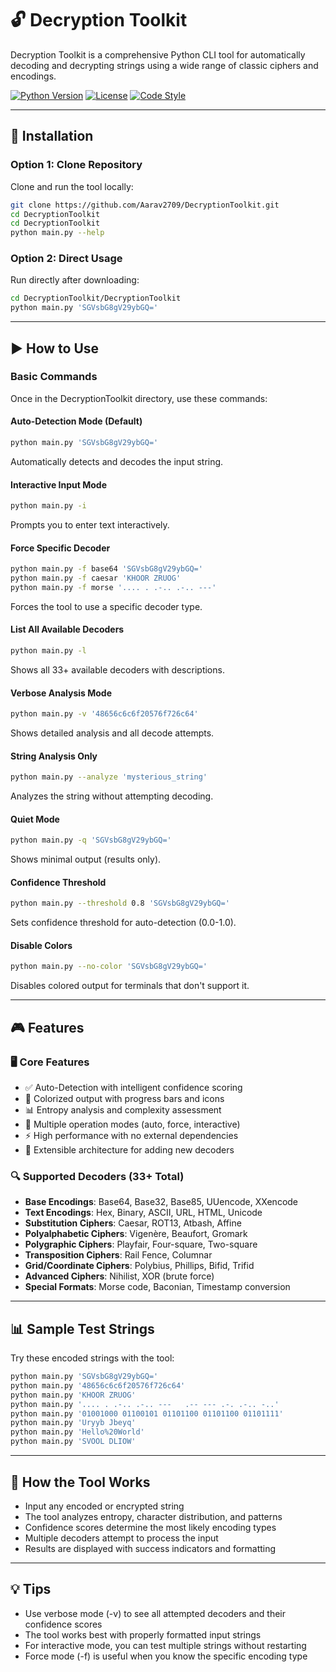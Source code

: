 # 🔓 Decryption Toolkit

Decryption Toolkit is a comprehensive Python CLI tool for automatically decoding and decrypting strings using a wide range of classic ciphers and encodings.

[![Python Version](https://img.shields.io/badge/python-3.7%2B-blue.svg)](https://www.python.org/downloads/)
[![License](https://img.shields.io/github/license/Aarav2709/DecryptionToolkit)](https://github.com/Aarav2709/DecryptionToolkit/blob/main/LICENSE)
[![Code Style](https://img.shields.io/badge/code%20style-black-000000.svg)](https://github.com/psf/black)

---

## 🚀 Installation

### Option 1: Clone Repository
Clone and run the tool locally:
```bash
git clone https://github.com/Aarav2709/DecryptionToolkit.git
cd DecryptionToolkit
cd DecryptionToolkit
python main.py --help
```

### Option 2: Direct Usage
Run directly after downloading:
```bash
cd DecryptionToolkit/DecryptionToolkit
python main.py 'SGVsbG8gV29ybGQ='
```

---

## ▶️ How to Use

### Basic Commands
Once in the DecryptionToolkit directory, use these commands:

#### Auto-Detection Mode (Default)
```bash
python main.py 'SGVsbG8gV29ybGQ='
```
Automatically detects and decodes the input string.

#### Interactive Input Mode
```bash
python main.py -i
```
Prompts you to enter text interactively.

#### Force Specific Decoder
```bash
python main.py -f base64 'SGVsbG8gV29ybGQ='
python main.py -f caesar 'KHOOR ZRUOG'
python main.py -f morse '.... . .-.. .-.. ---'
```
Forces the tool to use a specific decoder type.

#### List All Available Decoders
```bash
python main.py -l
```
Shows all 33+ available decoders with descriptions.

#### Verbose Analysis Mode
```bash
python main.py -v '48656c6c6f20576f726c64'
```
Shows detailed analysis and all decode attempts.

#### String Analysis Only
```bash
python main.py --analyze 'mysterious_string'
```
Analyzes the string without attempting decoding.

#### Quiet Mode
```bash
python main.py -q 'SGVsbG8gV29ybGQ='
```
Shows minimal output (results only).

#### Confidence Threshold
```bash
python main.py --threshold 0.8 'SGVsbG8gV29ybGQ='
```
Sets confidence threshold for auto-detection (0.0-1.0).

#### Disable Colors
```bash
python main.py --no-color 'SGVsbG8gV29ybGQ='
```
Disables colored output for terminals that don't support it.

---

## 🎮 Features

### 🖥️ Core Features
- ✅ Auto-Detection with intelligent confidence scoring
- 🎨 Colorized output with progress bars and icons
- 📊 Entropy analysis and complexity assessment
- 🔧 Multiple operation modes (auto, force, interactive)
- ⚡ High performance with no external dependencies
- 🔌 Extensible architecture for adding new decoders

### 🔍 Supported Decoders (33+ Total)
- **Base Encodings**: Base64, Base32, Base85, UUencode, XXencode
- **Text Encodings**: Hex, Binary, ASCII, URL, HTML, Unicode
- **Substitution Ciphers**: Caesar, ROT13, Atbash, Affine
- **Polyalphabetic Ciphers**: Vigenère, Beaufort, Gromark
- **Polygraphic Ciphers**: Playfair, Four-square, Two-square
- **Transposition Ciphers**: Rail Fence, Columnar
- **Grid/Coordinate Ciphers**: Polybius, Phillips, Bifid, Trifid
- **Advanced Ciphers**: Nihilist, XOR (brute force)
- **Special Formats**: Morse code, Baconian, Timestamp conversion

---

## 📊 Sample Test Strings
Try these encoded strings with the tool:

```bash
python main.py 'SGVsbG8gV29ybGQ='
python main.py '48656c6c6f20576f726c64'
python main.py 'KHOOR ZRUOG'
python main.py '.... . .-.. .-.. ---   .-- --- .-. .-.. -..'
python main.py '01001000 01100101 01101100 01101100 01101111'
python main.py 'Uryyb Jbeyq'
python main.py 'Hello%20World'
python main.py 'SVOOL DLIOW'
```

---

## 🧠 How the Tool Works
- Input any encoded or encrypted string
- The tool analyzes entropy, character distribution, and patterns
- Confidence scores determine the most likely encoding types
- Multiple decoders attempt to process the input
- Results are displayed with success indicators and formatting

---

## 💡 Tips
- Use verbose mode (-v) to see all attempted decoders and their confidence scores
- The tool works best with properly formatted input strings
- For interactive mode, you can test multiple strings without restarting
- Force mode (-f) is useful when you know the specific encoding type
